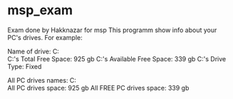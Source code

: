# msp_exam
Exam done by Hakknazar for msp
This programm show info about your PC's drives. 
For example: 

Name of drive: C:\
C:\'s Total Free Space: 925 gb
C:\'s Available Free Space: 339 gb
C:\'s Drive Type: Fixed

All PC drives names: C:\
All PC drives space: 925 gb
All FREE PC drives space: 339 gb
